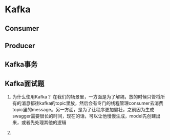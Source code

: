 # Kafka

## Consumer

## Producer

## Kafka事务


## Kafka面试题

1. 为什么使用Kafka？
在我们的场景里，一方面是为了解耦，放的时候只管将所有的消息都往kafka的topic里放，然后会有专门的线程管理consumer去消费topic里的message。另一方面，是为了让程序更加健壮，之前因为生成swagger需要很长的时间，现在的话，可以让他慢慢生成，model先创建出来，或者先处理其他的逻辑

2. 